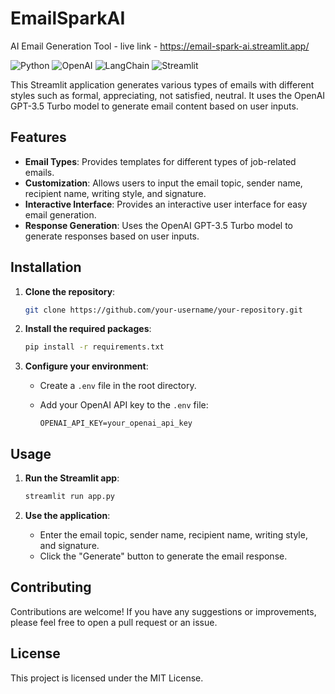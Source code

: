 

# EmailSparkAI
AI Email Generation Tool - live link - https://email-spark-ai.streamlit.app/

![Python](https://img.shields.io/badge/python-v3.10-blue)
![OpenAI](https://img.shields.io/badge/OpenAI-v3.5-blue)
![LangChain](https://img.shields.io/badge/LangChain-Icon-green)
![Streamlit](https://img.shields.io/badge/streamlit-v1.0.0-green)

This Streamlit application generates various types of emails with different styles such as formal, appreciating, not satisfied, neutral. It uses the OpenAI GPT-3.5 Turbo model to generate email content based on user inputs.
## Features

- **Email Types**: Provides templates for different types of job-related emails.
- **Customization**: Allows users to input the email topic, sender name, recipient name, writing style, and signature.
- **Interactive Interface**: Provides an interactive user interface for easy email generation.
- **Response Generation**: Uses the OpenAI GPT-3.5 Turbo model to generate responses based on user inputs.

## Installation

1. **Clone the repository**:

   ```bash
   git clone https://github.com/your-username/your-repository.git
   ```

2. **Install the required packages**:

   ```bash
   pip install -r requirements.txt
   ```

3. **Configure your environment**:

   - Create a `.env` file in the root directory.
   - Add your OpenAI API key to the `.env` file:

     ```
     OPENAI_API_KEY=your_openai_api_key
     ```

## Usage

1. **Run the Streamlit app**:

   ```bash
   streamlit run app.py
   ```

2. **Use the application**:

   - Enter the email topic, sender name, recipient name, writing style, and signature.
   - Click the "Generate" button to generate the email response.

## Contributing

Contributions are welcome! If you have any suggestions or improvements, please feel free to open a pull request or an issue.

## License

This project is licensed under the MIT License.
